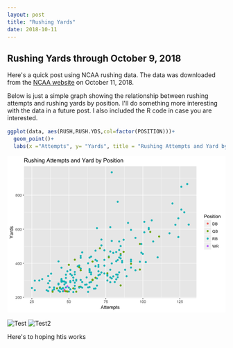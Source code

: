 ```yaml
---
layout: post
title: "Rushing Yards"
date: 2018-10-11
---
```


## Rushing Yards through October 9, 2018

Here's a quick post using NCAA rushing data. The data was downloaded from the [NCAA website](https://www.ncaa.com/stats/football/fbs/current/individual/469) on October 11, 2018.

Below is just a simple graph showing the relationship between rushing attempts and rushing yards by position. I'll do something more interesting with the data in a future post. I also included the R code in case you are interested.

``` r
ggplot(data, aes(RUSH,RUSH.YDS,col=factor(POSITION)))+
  geom_point()+
  labs(x ="Attempts", y= "Yards", title = "Rushing Attempts and Yard by Position", color="Position")
```
![](2018-10-11-RushingYards_files/graphs-1.png)<!-- -->

<div class="blurb">
	<img src="https://dcsimpson01.github.io/_posts/2018-10-11-RushingYards_files/graphs-1.png" alt="Test", width="50%" height="50%"/> 
  <img src="https://dcsimpson01.github.io/docs/graphs-1.png" alt="Test2", width="50%" height="50%"/> 
  <p> Here's to hoping htis works</p>
	
	
</div><!-- /.blurb -->

